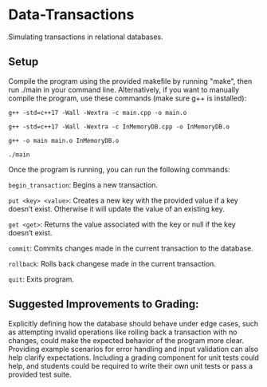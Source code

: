 # Data-Transactions
Simulating transactions in relational databases.

## Setup
Compile the program using the provided makefile by running "make", then run ./main in your command line. Alternatively, if you want to manually compile the program, use these commands (make sure g++ is installed):

  `g++ -std=c++17 -Wall -Wextra -c main.cpp -o main.o`
  
  `g++ -std=c++17 -Wall -Wextra -c InMemoryDB.cpp -o InMemoryDB.o`
  
  `g++ -o main main.o InMemoryDB.o`
  
  `./main`

Once the program is running, you can run the following commands:

`begin_transaction`: Begins a new transaction.

`put <key> <value>`: Creates a new key with the provided value if a key doesn’t exist. Otherwise it will update the value of an existing key.

`get <get>`: Returns the value associated with the key or null if the key doesn’t exist.

`commit`: Commits changes made in the current transaction to the database.

`rollback`: Rolls back changese made in the current transaction.

`quit`: Exits program.
## Suggested Improvements to Grading:
Explicitly defining how the database should behave under edge cases, such as attempting invalid operations like rolling back a transaction with no changes, could make the expected behavior of the program more clear. Providing example scenarios for error handling and input validation can also help clarify expectations. Including a grading component for unit tests could help, and students could be required to write their own unit tests or pass a provided test suite.
